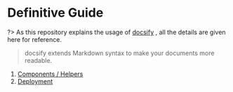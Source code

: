 # Definitive Guide

?> As this repository explains the usage of [docsify](docsify.js.org) , all the details are given here for reference.

> docsify extends Markdown syntax to make your documents more readable.

1. [Components / Helpers](https://docsify.js.org/#/helpers)
2. [Deployment](https://docsify.js.org/#/deploy)
